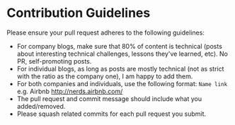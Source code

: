 # Contribution Guidelines

Please ensure your pull request adheres to the following guidelines:

- For company blogs, make sure that 80% of content is technical (posts about interesting technical challenges, lessons they've learned, etc). No PR, self-promoting posts.
- For individual blogs, as long as posts are mostly technical (not as strict with the ratio as the company one), I am happy to add them.
- For both companies and individuals, use the following format: `Name link` e.g. Airbnb http://nerds.airbnb.com/
- The pull request and commit message should include what you added/removed.
- Please squash related commits for each pull request you submit.
